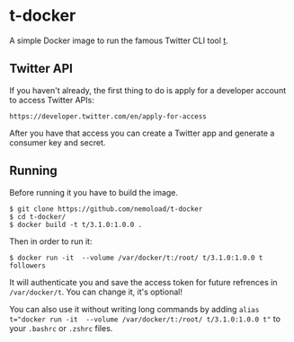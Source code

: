 # t-docker
A simple Docker image to run the famous Twitter CLI tool [t](https://github.com/sferik/t).
## Twitter API

If you haven't already, the first thing to do is apply for a developer account to access Twitter APIs:

```text
https://developer.twitter.com/en/apply-for-access
```

After you have that access you can create a Twitter app and generate a consumer key and secret.
## Running
Before running it you have to build the image.

```
$ git clone https://github.com/nemoload/t-docker
$ cd t-docker/
$ docker build -t t/3.1.0:1.0.0 .
```

Then in order to run it:

`$ docker run -it  --volume /var/docker/t:/root/ t/3.1.0:1.0.0 t followers`

It will authenticate you and save the access token for future refrences in `/var/docker/t`. You can change it, it's optional!


You can also use it without writing long commands by adding `alias t="docker run -it  --volume /var/docker/t:/root/ t/3.1.0:1.0.0 t"` to your `.bashrc` or `.zshrc` files.